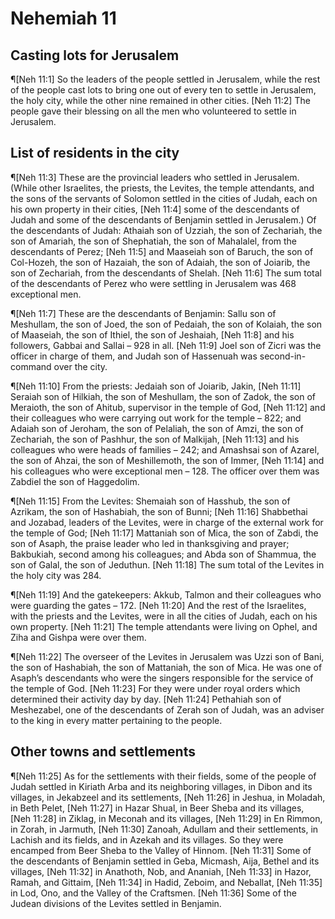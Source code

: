 # Nehemiah 11

## Casting lots for Jerusalem
¶[Neh 11:1] So the leaders of the people settled in Jerusalem, while the rest of the people cast lots to bring one out of every ten to settle in Jerusalem, the holy city, while the other nine remained in other cities.
[Neh 11:2] The people gave their blessing on all the men who volunteered to settle in Jerusalem.

## List of residents in the city
¶[Neh 11:3] These are the provincial leaders who settled in Jerusalem. (While other Israelites, the priests, the Levites, the temple attendants, and the sons of the servants of Solomon settled in the cities of Judah, each on his own property in their cities,
[Neh 11:4] some of the descendants of Judah and some of the descendants of Benjamin settled in Jerusalem.) Of the descendants of Judah: Athaiah son of Uzziah, the son of Zechariah, the son of Amariah, the son of Shephatiah, the son of Mahalalel, from the descendants of Perez;
[Neh 11:5] and Maaseiah son of Baruch, the son of Col-Hozeh, the son of Hazaiah, the son of Adaiah, the son of Joiarib, the son of Zechariah, from the descendants of Shelah.
[Neh 11:6] The sum total of the descendants of Perez who were settling in Jerusalem was 468 exceptional men.

¶[Neh 11:7] These are the descendants of Benjamin: Sallu son of Meshullam, the son of Joed, the son of Pedaiah, the son of Kolaiah, the son of Maaseiah, the son of Ithiel, the son of Jeshaiah,
[Neh 11:8] and his followers, Gabbai and Sallai – 928 in all.
[Neh 11:9] Joel son of Zicri was the officer in charge of them, and Judah son of Hassenuah was second-in-command over the city.

¶[Neh 11:10] From the priests: Jedaiah son of Joiarib, Jakin,
[Neh 11:11] Seraiah son of Hilkiah, the son of Meshullam, the son of Zadok, the son of Meraioth, the son of Ahitub, supervisor in the temple of God,
[Neh 11:12] and their colleagues who were carrying out work for the temple – 822; and Adaiah son of Jeroham, the son of Pelaliah, the son of Amzi, the son of Zechariah, the son of Pashhur, the son of Malkijah,
[Neh 11:13] and his colleagues who were heads of families – 242; and Amashsai son of Azarel, the son of Ahzai, the son of Meshillemoth, the son of Immer,
[Neh 11:14] and his colleagues who were exceptional men – 128. The officer over them was Zabdiel the son of Haggedolim.

¶[Neh 11:15] From the Levites: Shemaiah son of Hasshub, the son of Azrikam, the son of Hashabiah, the son of Bunni;
[Neh 11:16] Shabbethai and Jozabad, leaders of the Levites, were in charge of the external work for the temple of God;
[Neh 11:17] Mattaniah son of Mica, the son of Zabdi, the son of Asaph, the praise leader who led in thanksgiving and prayer; Bakbukiah, second among his colleagues; and Abda son of Shammua, the son of Galal, the son of Jeduthun.
[Neh 11:18] The sum total of the Levites in the holy city was 284.

¶[Neh 11:19] And the gatekeepers: Akkub, Talmon and their colleagues who were guarding the gates – 172.
[Neh 11:20] And the rest of the Israelites, with the priests and the Levites, were in all the cities of Judah, each on his own property.
[Neh 11:21] The temple attendants were living on Ophel, and Ziha and Gishpa were over them.

¶[Neh 11:22] The overseer of the Levites in Jerusalem was Uzzi son of Bani, the son of Hashabiah, the son of Mattaniah, the son of Mica. He was one of Asaph’s descendants who were the singers responsible for the service of the temple of God.
[Neh 11:23] For they were under royal orders which determined their activity day by day.
[Neh 11:24] Pethahiah son of Meshezabel, one of the descendants of Zerah son of Judah, was an adviser to the king in every matter pertaining to the people.

## Other towns and settlements
¶[Neh 11:25] As for the settlements with their fields, some of the people of Judah settled in Kiriath Arba and its neighboring villages, in Dibon and its villages, in Jekabzeel and its settlements,
[Neh 11:26] in Jeshua, in Moladah, in Beth Pelet,
[Neh 11:27] in Hazar Shual, in Beer Sheba and its villages,
[Neh 11:28] in Ziklag, in Meconah and its villages,
[Neh 11:29] in En Rimmon, in Zorah, in Jarmuth,
[Neh 11:30] Zanoah, Adullam and their settlements, in Lachish and its fields, and in Azekah and its villages. So they were encamped from Beer Sheba to the Valley of Hinnom.
[Neh 11:31] Some of the descendants of Benjamin settled in Geba, Micmash, Aija, Bethel and its villages,
[Neh 11:32] in Anathoth, Nob, and Ananiah,
[Neh 11:33] in Hazor, Ramah, and Gittaim,
[Neh 11:34] in Hadid, Zeboim, and Neballat,
[Neh 11:35] in Lod, Ono, and the Valley of the Craftsmen.
[Neh 11:36] Some of the Judean divisions of the Levites settled in Benjamin.
